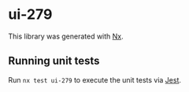 # ui-279

This library was generated with [Nx](https://nx.dev).

## Running unit tests

Run `nx test ui-279` to execute the unit tests via [Jest](https://jestjs.io).
